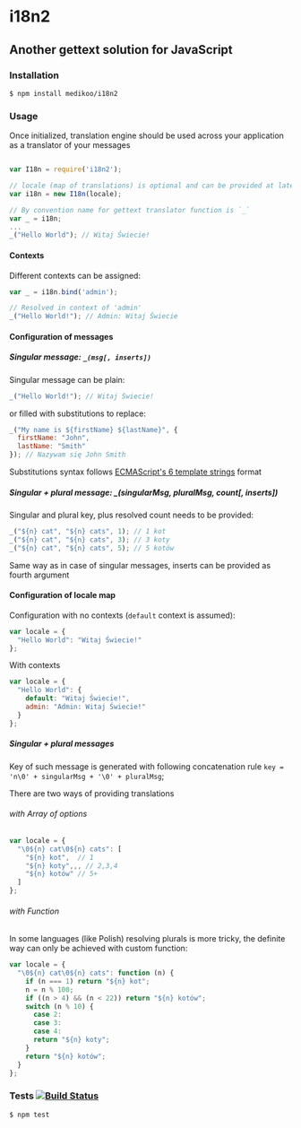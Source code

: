 # i18n2

## Another gettext solution for JavaScript
### Installation

	$ npm install medikoo/i18n2

### Usage

Once initialized, translation engine should be used across your application as a translator of your messages

```javascript

var I18n = require('i18n2');

// locale (map of translations) is optional and can be provided at later step
var i18n = new I18n(locale);

// By convention name for gettext translator function is `_`
var _ = i18n;
...
_("Hello World"); // Witaj Świecie!
```

#### Contexts

Different contexts can be assigned:

```javascript
var _ = i18n.bind('admin');

// Resolved in context of 'admin'
_("Hello World!"); // Admin: Witaj Świecie

```

#### Configuration of messages

##### Singular message: `_(msg[, inserts])`

Singular message can be plain:

```javascript
_("Hello World!"); // Witaj Świecie!
```

or filled with substitutions to replace:

```javascript
_("My name is ${firstName} ${lastName}", {
  firstName: "John",
  lastName: "Smith"
}); // Nazywam się John Smith
```

Substitutions syntax follows [ECMAScript's 6 template strings](http://www.2ality.com/2011/09/quasi-literals.html) format

##### Singular + plural message: _(singularMsg, pluralMsg, count[, inserts])

Singular and plural key, plus resolved count needs to be provided:

```javascript
_("${n} cat", "${n} cats", 1); // 1 kot
_("${n} cat", "${n} cats", 3); // 3 koty
_("${n} cat", "${n} cats", 5); // 5 kotów
```
Same way as in case of singular messages, inserts can be provided as fourth argument

#### Configuration of locale map

Configuration with no contexts (`default` context is assumed):

```javascript
var locale = {
  "Hello World": "Witaj Świecie!"
};
```

With contexts


```javascript
var locale = {
  "Hello World": {
    default: "Witaj Świecie!",
    admin: "Admin: Witaj Świecie!"
  }
};
```

##### Singular + plural messages

Key of such message is generated with following concatenation rule `key = 'n\0' + singularMsg + '\0' + pluralMsg`;

There are two ways of providing translations

###### with Array of options

```javascript
var locale = {
  "\0${n} cat\0${n} cats": [
    "${n} kot",  // 1
    "${n} koty",,, // 2,3,4
    "${n} kotów" // 5+
  ]
};
```

###### with Function

In some languages (like Polish) resolving plurals is more tricky, the definite way can only be achieved with custom function:

```javascript
var locale = {
  "\0${n} cat\0${n} cats": function (n) {
    if (n === 1) return "${n} kot";
    n = n % 100;
    if ((n > 4) && (n < 22)) return "${n} kotów";
    switch (n % 10) {
      case 2:
      case 3:
      case 4:
      return "${n} koty";
    }
    return "${n} kotów";
  }
};
```

### Tests [![Build Status](https://travis-ci.org/medikoo/i18n2.svg)](https://travis-ci.org/medikoo/i18n2)

	$ npm test

